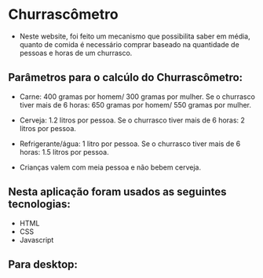 # Churrascômetro

- Neste website, foi feito um mecanismo que possibilita saber em média, quanto de comida é necessário comprar baseado na quantidade de pessoas e horas de um churrasco.

## Parâmetros para o calcúlo do Churrascômetro:

- Carne: 400 gramas por homem/ 300 gramas por mulher. Se o churrasco tiver mais de 6 horas: 650 gramas por homem/ 550 gramas por mulher.

- Cerveja: 1.2 litros por pessoa. Se o churrasco tiver mais de 6 horas: 2 litros por pessoa.

- Refrigerante/água: 1 litro por pessoa. Se o churrasco tiver mais de 6 horas: 1.5 litros por pessoa.

- Crianças valem com meia pessoa e não bebem cerveja.

## Nesta aplicação foram usados as seguintes tecnologias:

- HTML
- CSS
- Javascript

## Para desktop:


